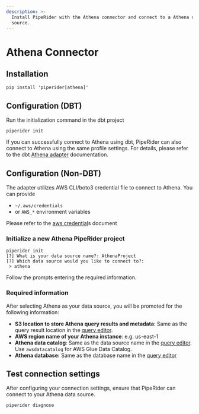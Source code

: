 ```yaml
---
description: >-
  Install PipeRider with the Athena connector and connect to a Athena data
  source.
---
```


# Athena Connector

## Installation

```
pip install 'piperider[athena]'
```

## Configuration (DBT)

Run the initialization command in the dbt project

```
piperider init
```

If you can successfully connect to Athena using dbt, PipeRider can also connect to Athena using the same profile settings. For details, please refer to the dbt [Athena adapter](https://docs.getdbt.com/reference/warehouse-setups/athena-setup) documentation.

## Configuration (Non-DBT)

The adapter utilizes AWS CLI/boto3 credential file to connect to Athena. You can provide

* `~/.aws/credentials`
* or `AWS_*` environment variables

Please refer to the [aws credential](https://boto3.amazonaws.com/v1/documentation/api/latest/guide/credentials.html)s document

### Initialize a new Athena PipeRider project

```shell-session
piperider init
[?] What is your data source name?: AthenaProject
[?] Which data source would you like to connect to?:
 > athena
```

Follow the prompts entering the required information.

### Required information

After selecting Athena as your data source, you will be promoted for the following information:

* **S3 location to store Athena query results and metadata**: Same as the query result location in the [query editor](https://docs.aws.amazon.com/athena/latest/ug/getting-started.html).
* **AWS region name of your Athena instance**: e.g. us-east-1
* **Athena data catalog**: Same as the data source name in the [query editor](https://docs.aws.amazon.com/athena/latest/ug/data-sources-managing.html). Use `awsdatacatalog` for AWS Glue Data Catalog.
* **Athena database:** Same as the database name in the [query editor](https://docs.aws.amazon.com/athena/latest/ug/getting-started.html)

## Test connection settings

After configuring your connection settings, ensure that PipeRider can connect to your Athena data source.

```
piperider diagnose
```
